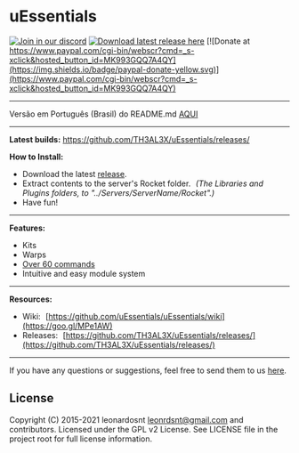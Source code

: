 # uEssentials

[![Join in our discord](https://discordapp.com/api/guilds/869187450159923221/widget.png)](https://discord.gg/wWtjUcvXQp)
[![Download latest release here](https://img.shields.io/badge/download-latest_release-brightgreen.svg?maxAge=2592000)](https://github.com/TH3AL3X/uEssentials/releases/)
[![Donate at https://www.paypal.com/cgi-bin/webscr?cmd=_s-xclick&hosted_button_id=MK993GQQ7A4QY](https://img.shields.io/badge/paypal-donate-yellow.svg)](https://www.paypal.com/cgi-bin/webscr?cmd=_s-xclick&hosted_button_id=MK993GQQ7A4QY)

---

Versão em Português (Brasil) do README.md [AQUI](https://github.com/uEssentials/uEssentials/blob/master/README_PT-BR.md)

---
**Latest builds:** https://github.com/TH3AL3X/uEssentials/releases/

**How to Install:**

- Download the latest [release](https://github.com/TH3AL3X/uEssentials/releases).
- Extract contents to the server's Rocket folder. _(The Libraries and Plugins folders, to "../Servers/ServerName/Rocket".)_
- Have fun!

---

**Features:**
- Kits
- Warps
- [Over 60 commands](https://goo.gl/VpucUK)
- Intuitive and easy module system

---

**Resources:**
- Wiki: [https://github.com/uEssentials/uEssentials/wiki](https://goo.gl/MPe1AW)
- Releases: [https://github.com/TH3AL3X/uEssentials/releases/](https://github.com/TH3AL3X/uEssentials/releases/)

---

If you have any questions or suggestions, feel free to send them to us [here](https://goo.gl/amgH8v).

## License
Copyright (C) 2015-2021 leonardosnt <leonrdsnt@gmail.com> and contributors.
Licensed under the GPL v2 License. See LICENSE file in the project root for full license information.
